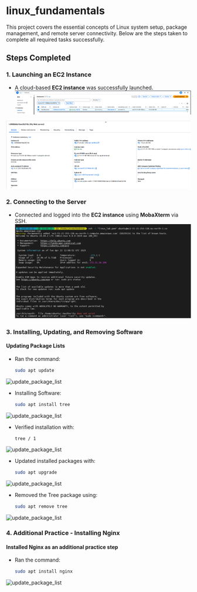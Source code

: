 # linux_fundamentals
This project covers the essential concepts of Linux system setup, package management, and remote server connectivity. Below are the steps taken to complete all required tasks successfully.

## Steps Completed

### 1. Launching an EC2 Instance
- A cloud-based **EC2 instance** was successfully launched.
![amazon_ec2_launch](./img/img1_ec2instance.png)

![amazon_ec2_launchsuccessful](./img/img1_ec2instance2.png)

### 2. Connecting to the Server
- Connected and logged into the **EC2 instance** using **MobaXterm** via SSH. 
![connected_to_server](./img/img3_ec2instanceloggedin.png)

### 3. Installing, Updating, and Removing Software
#### **Updating Package Lists**
- Ran the command:
  ```bash
  sudo apt update
![update_package_list](./img/img4_ec2instanceupdate.png)


- Installing Software:
  ```bash
  sudo apt install tree
![update_package_list](./img/img5_ec2instanceinstalltree.png)

- Verified installation with:
  ```bash
  tree / 1
![update_package_list](./img/img5_ec2instanceconfirmtree.png)

- Updated installed packages with:
  ```bash
  sudo apt upgrade
![update_package_list](./img/img6_ec2instanceinstalledupgrades.png)


- Removed the Tree package using:
  ```bash
  sudo apt remove tree
![update_package_list](./img/img7_ec2instanceremoveinstalled.png)


### 4. Additional Practice - Installing Nginx
#### **Installed Nginx as an additional practice step**
- Ran the command:
  ```bash
  sudo apt install nginx
![update_package_list](./img/img8_ec2instanceinstallnginx.png)
